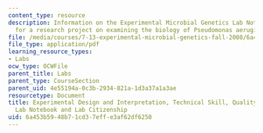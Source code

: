 ```yaml
---
content_type: resource
description: Information on the Experimental Microbial Genetics Lab Notebook used
  for a research project on examining the biology of Pseudomonas aeruginosa.
file: /media/courses/7-13-experimental-microbial-genetics-fall-2008/6a453b5948b71cd37effe3af62df6250_MIT7_13f08_res01.pdf
file_type: application/pdf
learning_resource_types:
- Labs
ocw_type: OCWFile
parent_title: Labs
parent_type: CourseSection
parent_uid: 4e55194a-0c3b-2934-821a-1d3a37a1a3ae
resourcetype: Document
title: Experimental Design and Interpretation, Technical Skill, Quality of Effort,
  Lab Notebook and Lab Citizenship
uid: 6a453b59-48b7-1cd3-7eff-e3af62df6250
---
```

